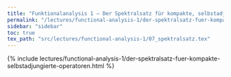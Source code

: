 ```yaml
---
title: "Funktionalanalysis 1 – Der Spektralsatz für kompakte, selbstadjungierte Operatoren"
permalink: "/lectures/functional-analysis-1/der-spektralsatz-fuer-kompakte-selbstadjungierte-operatoren.html"
sidebar: "sidebar"
toc: true
tex_path: "src/lectures/functional-analysis-1/07_spektralsatz.tex"
---
```


{% include lectures/functional-analysis-1/der-spektralsatz-fuer-kompakte-selbstadjungierte-operatoren.html %}